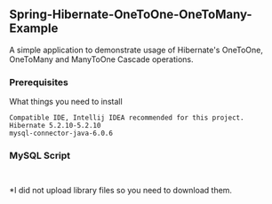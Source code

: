 ## Spring-Hibernate-OneToOne-OneToMany-Example

A simple application to demonstrate usage of Hibernate's OneToOne, OneToMany and ManyToOne Cascade operations.

### Prerequisites

What things you need to install

```
Compatible IDE, Intellij IDEA recommended for this project.
Hibernate 5.2.10-5.2.10
mysql-connector-java-6.0.6

```

### MySQL Script

```


```

*I did not upload library files so you need to download them.

